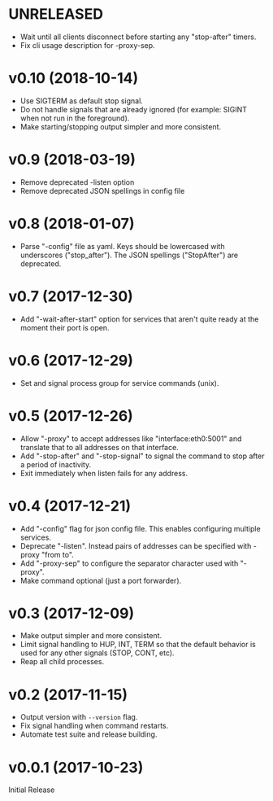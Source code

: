 # UNRELEASED

- Wait until all clients disconnect before starting any "stop-after" timers.
- Fix cli usage description for -proxy-sep.

# v0.10 (2018-10-14)

- Use SIGTERM as default stop signal.
- Do not handle signals that are already ignored
  (for example: SIGINT when not run in the foreground).
- Make starting/stopping output simpler and more consistent.

# v0.9 (2018-03-19)

- Remove deprecated -listen option
- Remove deprecated JSON spellings in config file

# v0.8 (2018-01-07)

- Parse "-config" file as yaml.
  Keys should be lowercased with underscores ("stop_after").
  The JSON spellings ("StopAfter") are deprecated.

# v0.7 (2017-12-30)

- Add "-wait-after-start" option for services that aren't quite ready at
  the moment their port is open.

# v0.6 (2017-12-29)

- Set and signal process group for service commands (unix).

# v0.5 (2017-12-26)

- Allow "-proxy" to accept addresses like "interface:eth0:5001"
  and translate that to all addresses on that interface.
- Add "-stop-after" and "-stop-signal" to signal the command to stop
  after a period of inactivity.
- Exit immediately when listen fails for any address.

# v0.4 (2017-12-21)

- Add "-config" flag for json config file.
  This enables configuring multiple services.
- Deprecate "-listen".
  Instead pairs of addresses can be specified with -proxy "from to".
- Add "-proxy-sep" to configure the separator character used with "-proxy".
- Make command optional (just a port forwarder).

# v0.3 (2017-12-09)

- Make output simpler and more consistent.
- Limit signal handling to HUP, INT, TERM so that the default
  behavior is used for any other signals (STOP, CONT, etc).
- Reap all child processes.

# v0.2 (2017-11-15)

- Output version with `--version` flag.
- Fix signal handling when command restarts.
- Automate test suite and release building.

# v0.0.1 (2017-10-23)

Initial Release
